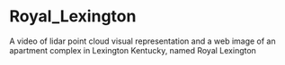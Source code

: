 # Royal_Lexington
A video of lidar point cloud visual representation and a web image of an apartment complex in Lexington Kentucky, named Royal Lexington
